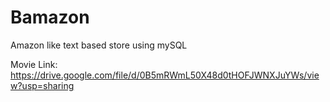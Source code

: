 # Bamazon
Amazon like text based store using mySQL

Movie Link:
https://drive.google.com/file/d/0B5mRWmL50X48d0tHOFJWNXJuYWs/view?usp=sharing

